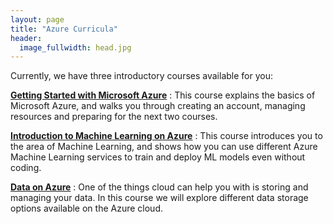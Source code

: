 ```yaml
---
layout: page
title: "Azure Curricula"
header:
  image_fullwidth: head.jpg
---
```


Currently, we have three introductory courses available for you:

**[Getting Started with Microsoft Azure](get-started)**
: This course explains the basics of Microsoft Azure, and walks you through creating an account, managing resources and preparing for the next two courses.

**[Introduction to Machine Learning on Azure](ml)**
: This course introduces you to the area of Machine Learning, and shows how you can use different Azure Machine Learning services to train and deploy ML models even without coding.

**[Data on Azure](data)**
: One of the things cloud can help you with is storing and managing your data. In this course we will explore different data storage options available on the Azure cloud.

